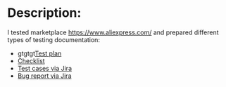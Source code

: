 # Description:

I tested marketplace https://www.aliexpress.com/ and prepared different types of testing documentation:

<ul>
<li> gtgtgt<a href="https://docs.google.com/document/d/1z0yca2sG_tzvNUJW0wVEmTtTyjGBW72YDPvn41b407A/edit?usp=sharing">Test plan<decribing what to test and how to test</li>
<li> <a href="https://docs.google.com/spreadsheets/d/17kYOxQpYwqVJgK91EY587rasdF1MM7Zu2QJAj2YUjLc/edit?usp=sharing">Checklist</li>
<li> <a href="">Test cases via Jira</li>
<li> <a href="">Bug report via Jira</li>
</ul>
